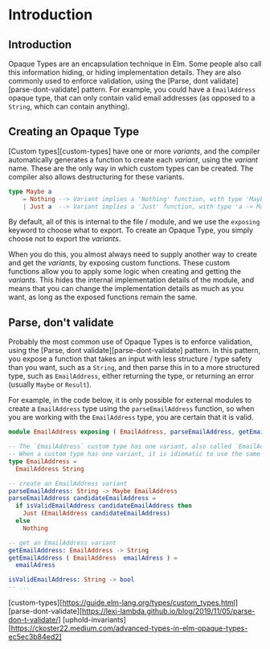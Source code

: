 # Introduction

## Introduction

Opaque Types are an encapsulation technique in Elm.
Some people also call this information hiding, or hiding implementation details.
They are also commonly used to enforce validation, using the [Parse, dont validate][parse-dont-validate] pattern.
For example, you could have a `EmailAddress` opaque type, that can only contain valid email addresses (as opposed to a `String`, which can contain anything).

## Creating an Opaque Type

[Custom types][custom-types] have one or more *variants*, and the compiler automatically generates a function to create each *variant*, using the *variant* name.
These are the only way in which custom types can be created.
The compiler also allows destructuring for these variants.

```elm
type Maybe a
    = Nothing --> Variant implies a 'Nothing' function, with type 'Maybe a', and destructuring of 'Nothing'
    | Just a  --> Variant implies a 'Just' function, with type 'a -> Maybe a', and destructuring of 'Just _'
```

By default, all of this is internal to the file / module, and we use the `exposing` keyword to choose what to export.
To create an Opaque Type, you simply choose not to export the *variants*.

When you do this, you almost always need to supply another way to create and get the *variants*, by exposing custom functions.
These custom functions allow you to apply some logic when creating and getting the *variants*.
This hides the internal implementation details of the module, and means that you can change the implementation details as much as you want, as long as the exposed functions remain the same.

## Parse, don't validate

Probably the most common use of Opaque Types is to enforce validation, using the [Parse, dont validate][parse-dont-validate] pattern.
In this pattern, you expose a function that takes an input with less structure / type safety than you want, such as a `String`, and then parse this in to a more structured type, such as `EmailAddress`, either returning the type, or returning an error (usually `Maybe` or `Result`).

For example, in the code below, it is only possible for external modules to create a `EmailAddress` type using the `parseEmailAddress` function, so when you are working with the `EmailAddress` type, you are certain that it is valid.

```elm
module EmailAddress exposing ( EmailAddress, parseEmailAddress, getEmailAddress )

-- The `EmailAddress` custom type has one variant, also called `EmailAddress`
-- When a custom type has one variant, it is idiomatic to use the same name for both.
type EmailAddress = 
  EmailAddress String

-- create an EmailAddress variant
parseEmailAddress: String -> Maybe EmailAddress
parseEmailAddress candidateEmailAddress =   
  if isValidEmailAddress candidateEmailAddress then
    Just (EmailAddress candidateEmailAddress)
  else
    Nothing

-- get an EmailAddress variant
getEmailAddress: EmailAddress -> String
getEmailAddress ( EmailAddress  emailAdress ) =
  emailAdress

isValidEmailAddress: String -> bool
-- ... 
```

[custom-types][https://guide.elm-lang.org/types/custom_types.html]
[parse-dont-validate][https://lexi-lambda.github.io/blog/2019/11/05/parse-don-t-validate/] 
[uphold-invariants][https://ckoster22.medium.com/advanced-types-in-elm-opaque-types-ec5ec3b84ed2]
